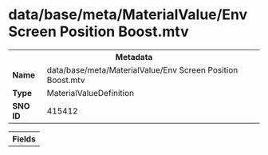 <h1>data/base/meta/MaterialValue/Env Screen Position Boost.mtv</h1><table><tr><th colspan="100%">Metadata</th></tr><tr><td><b>Name</b></td><td>data/base/meta/MaterialValue/Env Screen Position Boost.mtv</td></tr><tr><td><b>Type</b></td><td>MaterialValueDefinition</td></tr><tr><td><b>SNO ID</b></td><td>415412</td></tr></table>

<table><tr><th colspan="100%">Fields</th></tr></table>

